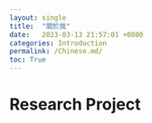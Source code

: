 ```yaml
---
layout: single
title:  "關於我"
date:   2023-03-13 21:57:01 +0800
categories: Introduction
permalink: /Chinese.md/
toc: True
---
```

# Research Project

